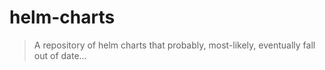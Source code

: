 # helm-charts

> A repository of helm charts that probably, most-likely, eventually fall out of date...

